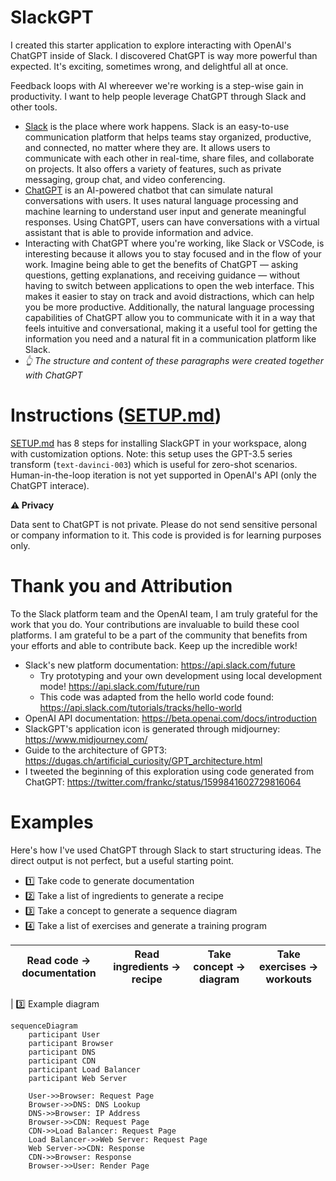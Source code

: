 # SlackGPT

I created this starter application to explore interacting with OpenAI's ChatGPT
inside of Slack. I discovered ChatGPT is way more powerful than expected. It's
exciting, sometimes wrong, and delightful all at once.

Feedback loops with AI whereever we're working is a step-wise gain in
productivity. I want to help people leverage ChatGPT through Slack and other
tools.

- [Slack](https://slack.com/) is the place where work happens. Slack is an
  easy-to-use communication platform that helps teams stay organized,
  productive, and connected, no matter where they are. It allows users to
  communicate with each other in real-time, share files, and collaborate on
  projects. It also offers a variety of features, such as private messaging,
  group chat, and video conferencing.
- [ChatGPT](https://chat.openai.com/chat) is an AI-powered chatbot that can
  simulate natural conversations with users. It uses natural language processing
  and machine learning to understand user input and generate meaningful
  responses. Using ChatGPT, users can have conversations with a virtual
  assistant that is able to provide information and advice.
- Interacting with ChatGPT where you're working, like Slack or VSCode, is
  interesting because it allows you to stay focused and in the flow of your
  work. Imagine being able to get the benefits of ChatGPT — asking questions,
  getting explanations, and receiving guidance — without having to switch
  between applications to open the web interface. This makes it easier to stay
  on track and avoid distractions, which can help you be more productive.
  Additionally, the natural language processing capabilities of ChatGPT allow
  you to communicate with it in a way that feels intuitive and conversational,
  making it a useful tool for getting the information you need and a natural fit
  in a communication platform like Slack.
- _👆 The structure and content of these paragraphs were created together with
  ChatGPT_

# Instructions ([SETUP.md](SETUP.md))

[SETUP.md](SETUP.md) has 8 steps for installing SlackGPT in your workspace,
along with customization options. Note: this setup uses the GPT-3.5 series
transform (`text-davinci-003`) which is useful for zero-shot scenarios.
Human-in-the-loop iteration is not yet supported in OpenAI's API (only the
ChatGPT interace).

**⚠️ Privacy**

Data sent to ChatGPT is not private. Please do not send sensitive personal or
company information to it. This code is provided is for learning purposes only.

# Thank you and Attribution

To the Slack platform team and the OpenAI team, I am truly grateful for the work
that you do. Your contributions are invaluable to build these cool platforms. I
am grateful to be a part of the community that benefits from your efforts and
able to contribute back. Keep up the incredible work!

- Slack's new platform documentation: https://api.slack.com/future
  - Try prototyping and your own development using local development mode!
    https://api.slack.com/future/run
  - This code was adapted from the hello world code found:
    https://api.slack.com/tutorials/tracks/hello-world
- OpenAI API documentation: https://beta.openai.com/docs/introduction
- SlackGPT's application icon is generated through midjourney:
  https://www.midjourney.com/
- Guide to the architecture of GPT3:
  https://dugas.ch/artificial_curiosity/GPT_architecture.html
- I tweeted the beginning of this exploration using code generated from ChatGPT:
  https://twitter.com/frankc/status/1599841602729816064

# Examples

Here's how I've used ChatGPT through Slack to start structuring ideas. The
direct output is not perfect, but a useful starting point.

- 1️⃣ Take code to generate documentation
- 2️⃣ Take a list of ingredients to generate a recipe
- 3️⃣ Take a concept to generate a sequence diagram
- 4️⃣ Take a list of exercises and generate a training program

| Read code → documentation                                                                                                                                                                                                                                                        | Read ingredients → recipe                                                                                                                                                                                                                                | Take concept → diagram                                                                                                                                                                                                                                            | Take exercises → workouts                                                                                                                                                                                                                                 |
| -------------------------------------------------------------------------------------------------------------------------------------------------------------------------------------------------------------------------------------------------------------------------------- | -------------------------------------------------------------------------------------------------------------------------------------------------------------------------------------------------------------------------------------------------------- | ----------------------------------------------------------------------------------------------------------------------------------------------------------------------------------------------------------------------------------------------------------------- | --------------------------------------------------------------------------------------------------------------------------------------------------------------------------------------------------------------------------------------------------------- |
| 
3️⃣ Example diagram

```mermaid
sequenceDiagram
    participant User
    participant Browser
    participant DNS
    participant CDN
    participant Load Balancer
    participant Web Server

    User->>Browser: Request Page
    Browser->>DNS: DNS Lookup
    DNS->>Browser: IP Address
    Browser->>CDN: Request Page
    CDN->>Load Balancer: Request Page
    Load Balancer->>Web Server: Request Page
    Web Server->>CDN: Response
    CDN->>Browser: Response
    Browser->>User: Render Page
```
